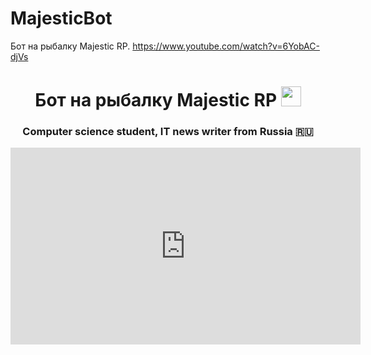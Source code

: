 # MajesticBot
Бот на рыбалку Majestic RP.
https://www.youtube.com/watch?v=6YobAC-djVs
<h1 align="center">Бот на рыбалку Majestic RP
<img src="https://github.com/blackcater/blackcater/raw/main/images/Hi.gif" height="32"/></h1>
<h3 align="center">Computer science student, IT news writer from Russia 🇷🇺</h3>

<iframe width="560" height="315" src="https://www.youtube.com/watch?v=6YobAC-djVs" frameborder="0" allow="accelerometer; autoplay; encrypted-media; gyroscope; picture-in-picture" allowfullscreen></iframe>
